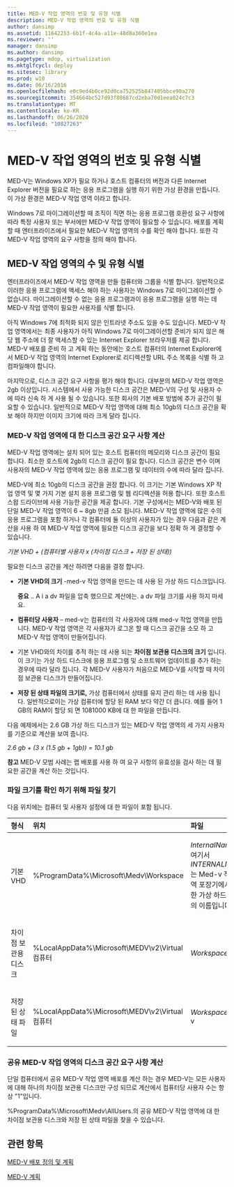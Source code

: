 ```yaml
---
title: MED-V 작업 영역의 번호 및 유형 식별
description: MED-V 작업 영역의 번호 및 유형 식별
author: dansimp
ms.assetid: 11642253-6b1f-4c4a-a11e-48d8a360e1ea
ms.reviewer: ''
manager: dansimp
ms.author: dansimp
ms.pagetype: mdop, virtualization
ms.mktglfcycl: deploy
ms.sitesec: library
ms.prod: w10
ms.date: 06/16/2016
ms.openlocfilehash: e0c9ed4b0ce92d0ca752525b847405bbce90a270
ms.sourcegitcommit: 354664bc527d93f80687cd2eba70d1eea024c7c3
ms.translationtype: MT
ms.contentlocale: ko-KR
ms.lasthandoff: 06/26/2020
ms.locfileid: "10827263"
---
```

# MED-V 작업 영역의 번호 및 유형 식별


MED-V는 Windows XP가 필요 하거나 호스트 컴퓨터의 버전과 다른 Internet Explorer 버전을 필요로 하는 응용 프로그램을 실행 하기 위한 가상 환경을 만듭니다. 이 가상 환경은 MED-V 작업 영역 이라고 합니다.

Windows 7로 마이그레이션할 때 조직이 직면 하는 응용 프로그램 호환성 요구 사항에 따라 특정 사용자 또는 부서에만 MED-V 작업 영역이 필요할 수 있습니다. 배포를 계획할 때 엔터프라이즈에서 필요한 MED-V 작업 영역의 수를 확인 해야 합니다. 또한 각 MED-V 작업 영역의 요구 사항을 정의 해야 합니다.

## MED-V 작업 영역의 수 및 유형 식별


엔터프라이즈에서 MED-V 작업 영역을 만들 컴퓨터와 그룹을 식별 합니다. 일반적으로 이러한 응용 프로그램에 액세스 해야 하는 사용자는 Windows 7로 마이그레이션할 수 없습니다. 마이그레이션할 수 없는 응용 프로그램과이 응용 프로그램을 실행 하는 데 MED-V 작업 영역이 필요한 사용자를 식별 합니다.

아직 Windows 7에 최적화 되지 않은 인트라넷 주소도 있을 수도 있습니다. MED-V 작업 영역에서는 최종 사용자가 아직 Windows 7로 마이그레이션할 준비가 되지 않은 해당 웹 주소에 더 잘 액세스할 수 있는 Internet Explorer 브라우저를 제공 합니다. MED-V 배포를 준비 하 고 계획 하는 동안에는 호스트 컴퓨터의 Internet Explorer에서 MED-V 작업 영역의 Internet Explorer로 리디렉션할 URL 주소 목록을 식별 하 고 컴파일해야 합니다.

마지막으로, 디스크 공간 요구 사항을 평가 해야 합니다. 대부분의 MED-V 작업 영역은 2gb 이상입니다. 시스템에서 사용 가능한 디스크 공간은 MED-V의 구성 및 사용자 수에 따라 신속 하 게 사용 될 수 있습니다. 또한 회사의 기본 배포 방법에 추가 공간이 필요할 수 있습니다. 일반적으로 MED-V 작업 영역에 대해 최소 10gb의 디스크 공간을 확보 해야 하지만 이미지 크기에 따라 크게 달라 집니다.

### MED-V 작업 영역에 대 한 디스크 공간 요구 사항 계산

MED-V 작업 영역에는 설치 되어 있는 호스트 컴퓨터의 메모리와 디스크 공간이 필요 합니다. 최소한 호스트에 2gb의 디스크 공간이 필요 합니다. 디스크 공간은 변수 이며 사용자의 MED-V 작업 영역에 있는 응용 프로그램 및 데이터의 수에 따라 달라 집니다.

MED-V에 최소 10gb의 디스크 공간을 권장 합니다. 이 크기는 기본 Windows XP 작업 영역 및 몇 가지 기본 설치 응용 프로그램 및 웹 리디렉션을 허용 합니다. 또한 호스트 스왑 드라이브에 사용 가능한 공간을 제공 합니다. 기본 구성에서는 MED-V와 배포 된 단일 MED-V 작업 영역이 6 ~ 8gb 만큼 소모 됩니다. MED-V 작업 영역에 많은 수의 응용 프로그램을 포함 하거나 각 컴퓨터에 둘 이상의 사용자가 있는 경우 다음과 같은 계산을 사용 하 여 MED-V 작업 영역에 필요한 디스크 공간을 보다 정확 하 게 결정할 수 있습니다.

*기본 VHD + (컴퓨터별 사용자 x (차이점 디스크 + 저장 된 상태))*

필요한 디스크 공간을 계산 하려면 다음을 결정 합니다.

-   **기본 VHD의 크기** -med-v 작업 영역을 만드는 데 사용 된 가상 하드 디스크입니다.

    **중요**  .. A i a dv 파일을 압축 했으므로 계산에는. a dv 파일 크기를 사용 하지 마세요.

     

-   **컴퓨터당 사용자** – med-v는 컴퓨터의 각 사용자에 대해 med-v 작업 영역을 만듭니다. MED-V 작업 영역은 각 사용자가 로그온 할 때 디스크 공간을 소모 하 고 MED-V 작업 영역이 만들어집니다.

-   기본 VHD와의 차이를 추적 하는 데 사용 되는 **차이점 보관용 디스크의 크기** 입니다. 이 크기는 가상 하드 디스크에 응용 프로그램 및 소프트웨어 업데이트를 추가 하는 경우에 따라 달라 집니다. 각 MED-V 사용자가 처음으로 MED-V를 시작할 때 차이점 보관용 디스크가 만들어집니다.

-   **저장 된 상태 파일의 크기로,** 가상 컴퓨터에서 상태를 유지 관리 하는 데 사용 됩니다. 일반적으로이는 가상 컴퓨터에 할당 된 RAM 보다 약간 더 큽니다. 예를 들어 1 GB의 RAM이 할당 되 면 1081000 KB에 대 한 파일을 만듭니다.

다음 예제에서는 2.6 GB 가상 하드 디스크가 있는 MED-V 작업 영역의 세 가지 사용자를 기준으로 계산을 보여 줍니다.

*2.6 gb + (3 x (1.5 gb + 1gb)) = 10.1 gb*

**참고**  MED-V 모범 사례는 랩 배포를 사용 하 여 요구 사항의 유효성을 검사 하는 데 필요한 공간을 계산 하는 것입니다.

 

### 파일 크기를 확인 하기 위해 파일 찾기

다음 위치에는 컴퓨터 및 사용자 설정에 대 한 파일이 포함 됩니다.

<table>
<colgroup>
<col width="33%" />
<col width="33%" />
<col width="33%" />
</colgroup>
<thead>
<tr class="header">
<th align="left">형식</th>
<th align="left">위치</th>
<th align="left">파일</th>
</tr>
</thead>
<tbody>
<tr class="odd">
<td align="left"><p>기본 VHD</p></td>
<td align="left"><p>%ProgramData%\Microsoft\Medv\Workspace</p></td>
<td align="left"><p><em>InternalName </em> -여기서 <em> INTERNALNAME </em> 는 Med-v 작업 영역 포장기에서 선택한 가상 하드 디스크의 이름입니다.</p></td>
</tr>
<tr class="even">
<td align="left"><p>차이점 보관용 디스크</p></td>
<td align="left"><p>%LocalAppData%\Microsoft\MEDV\v2\Virtual 컴퓨터</p></td>
<td align="left"><p><em>WorkspaceName </em></p></td>
</tr>
<tr class="odd">
<td align="left"><p>저장 된 상태 파일</p></td>
<td align="left"><p>%LocalAppData%\Microsoft\MEDV\v2\Virtual 컴퓨터</p></td>
<td align="left"><p><em>WorkspaceName </em> v</p></td>
</tr>
</tbody>
</table>

 

### 공유 MED-V 작업 영역의 디스크 공간 요구 사항 계산

단일 컴퓨터에서 공유 MED-V 작업 영역 배포를 계산 하는 경우 MED-V는 모든 사용자에 대해 하나의 차이점 보관용 디스크만 구성 되므로 계산에서 컴퓨터당 사용자 수는 항상 "1"입니다.

%ProgramData%\\Microsoft\\Medv\\AllUsers.의 공유 MED-V 작업 영역에 대 한 차이점 보관용 디스크와 저장 된 상태 파일을 찾을 수 있습니다.

## 관련 항목


[MED-V 배포 정의 및 계획](define-and-plan-your-med-v-deployment.md)

[MED-V 계획](planning-for-med-v.md)

 

 





